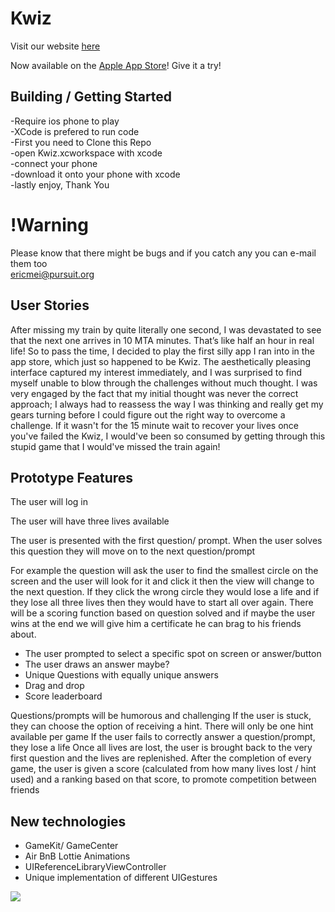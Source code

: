 # Kwiz
Visit our website [here](https://kwizgameapp.wixsite.com/home)

Now available on the [Apple App Store](https://apps.apple.com/us/app/kwiz-games-challenge/id1536447940)! Give it a try!

## Building / Getting Started
-Require ios phone to play  
-XCode is prefered to run code  
-First you need to Clone this Repo  
-open Kwiz.xcworkspace with xcode  
-connect your phone  
-download it onto your phone with xcode  
-lastly enjoy, Thank You  

# !Warning
Please know that there might be bugs and if you catch any you can e-mail them too  
ericmei@pursuit.org

## User Stories

After missing my train by quite literally one second, I was devastated to see that the next one arrives in 10 MTA minutes. That’s like half an hour in real life! So to pass the time, I decided to play the first silly app I ran into in the app store, which just so happened to be Kwiz. The aesthetically pleasing interface captured my interest immediately, and I was surprised to find myself unable to blow through the challenges without much thought. I was very engaged by the fact that my initial thought was never the correct approach; I always had to reassess the way I was thinking and really get my gears turning before I could figure out the right way to overcome a challenge. If it wasn't for the 15 minute wait to recover your lives once you've failed the Kwiz, I would've been so consumed by getting through this stupid game that I would've missed the train again!

## Prototype Features
The user will log in

The user will have three lives available

The user is presented with the first question/ prompt. When the user solves this question they will move on to the next question/prompt

For example the question will ask the user to find the smallest circle on the screen and the user will look for it and click it then the view will change to the next question. If they click the wrong circle they would lose a life and if they lose all three lives then they would have to start all over again. There will be a scoring function based on question solved and if maybe the user wins at the end we will give him a certificate he can brag to his friends about.
- The user prompted to select a specific spot on screen or answer/button
- The user draws an answer maybe?
- Unique Questions with equally unique answers
- Drag and drop
- Score leaderboard

Questions/prompts will be humorous and challenging
If the user is stuck, they can choose the option of receiving a hint. There will only be one hint available per game
If the user fails to correctly answer a question/prompt, they lose a life
Once all lives are lost, the user is brought back to the very first question and the lives are replenished.
After the completion of every game, the user is given a score (calculated from how many lives lost / hint used) and a ranking based on that score, to promote competition between friends


## New technologies
* GameKit/ GameCenter
* Air BnB Lottie Animations
* UIReferenceLibraryViewController
* Unique implementation of different UIGestures

![](https://github.com/KevinNatera/Kwiz/blob/TestBranch/Gif/Kwiz1.gif)
